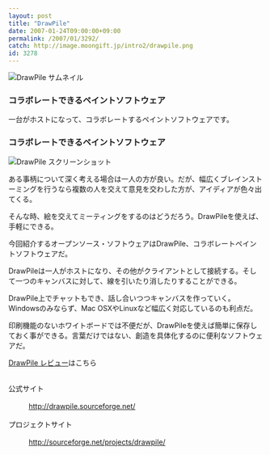 ```yaml
---
layout: post
title: "DrawPile"
date: 2007-01-24T09:00:00+09:00
permalink: /2007/01/3292/
catch: http://image.moongift.jp/intro2/drawpile.png
id: 3278
---
```

 ![DrawPile サムネイル](http://image.moongift.jp/intro2/drawpile.t.png "DrawPile サムネイル")
  

### コラボレートできるペイントソフトウェア
  
一台がホストになって、コラボレートするペイントソフトウェアです。  
<!--more-->  

### コラボレートできるペイントソフトウェア
  

![DrawPile スクリーンショット](http://image.moongift.jp/intro2/drawpile.png "DrawPile スクリーンショット")

  

ある事柄について深く考える場合は一人の方が良い。だが、幅広くブレインストーミングを行うなら複数の人を交えて意見を交わした方が、アイディアが色々出てくる。

  

そんな時、絵を交えてミーティングをするのはどうだろう。DrawPileを使えば、手軽にできる。

  

今回紹介するオープンソース・ソフトウェアはDrawPile、コラボレートペイントソフトウェアだ。

  

DrawPileは一人がホストになり、その他がクライアントとして接続する。そして一つのキャンバスに対して、線を引いたり消したりすることができる。

  

DrawPile上でチャットもでき、話し合いつつキャンバスを作っていく。Windowsのみならず、Mac OSXやLinuxなど幅広く対応しているのも利点だ。

  

印刷機能のないホワイトボードでは不便だが、DrawPileを使えば簡単に保存しておく事ができる。言葉だけではない、創造を具体化するのに便利なソフトウェアだ。

  

[DrawPile レビュー](http://oss.moongift.jp/review/i-3294.html)はこちら

  
<dl>
<br><dt>公式サイト</dt>
<br><dd><a href="http://drawpile.sourceforge.net/" target="_blank">http://drawpile.sourceforge.net/</a></dd>
<br><dt>プロジェクトサイト</dt>
<br><dd><a href="http://sourceforge.net/projects/drawpile/" target="_blank">http://sourceforge.net/projects/drawpile/</a></dd>
<br>
</dl>